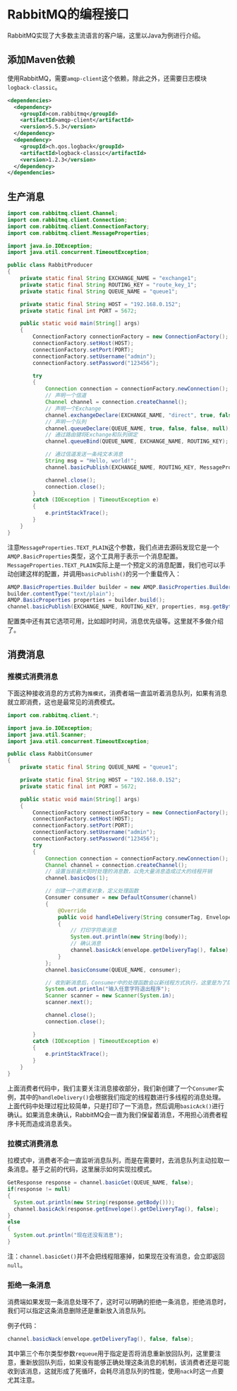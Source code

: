 # RabbitMQ的编程接口

RabbitMQ实现了大多数主流语言的客户端，这里以Java为例进行介绍。

## 添加Maven依赖

使用RabbitMQ，需要`amqp-client`这个依赖，除此之外，还需要日志模块`logback-classic`。

```xml
<dependencies>
  <dependency>
    <groupId>com.rabbitmq</groupId>
    <artifactId>amqp-client</artifactId>
    <version>5.5.3</version>
  </dependency>
  <dependency>
    <groupId>ch.qos.logback</groupId>
    <artifactId>logback-classic</artifactId>
    <version>1.2.3</version>
  </dependency>
</dependencies>
```

## 生产消息

```java
import com.rabbitmq.client.Channel;
import com.rabbitmq.client.Connection;
import com.rabbitmq.client.ConnectionFactory;
import com.rabbitmq.client.MessageProperties;

import java.io.IOException;
import java.util.concurrent.TimeoutException;

public class RabbitProducer
{
	private static final String EXCHANGE_NAME = "exchange1";
	private static final String ROUTING_KEY = "route_key_1";
	private static final String QUEUE_NAME = "queue1";

	private static final String HOST = "192.168.0.152";
	private static final int PORT = 5672;

	public static void main(String[] args)
	{
		ConnectionFactory connectionFactory = new ConnectionFactory();
		connectionFactory.setHost(HOST);
		connectionFactory.setPort(PORT);
		connectionFactory.setUsername("admin");
		connectionFactory.setPassword("123456");

		try
		{
			Connection connection = connectionFactory.newConnection();
			// 声明一个信道
			Channel channel = connection.createChannel();
			// 声明一个Exchange
			channel.exchangeDeclare(EXCHANGE_NAME, "direct", true, false, null);
			// 声明一个队列
			channel.queueDeclare(QUEUE_NAME, true, false, false, null);
			// 通过路由键将Exchange和队列绑定
			channel.queueBind(QUEUE_NAME, EXCHANGE_NAME, ROUTING_KEY);

			// 通过信道发送一条纯文本消息
			String msg = "Hello, world!";
			channel.basicPublish(EXCHANGE_NAME, ROUTING_KEY, MessageProperties.TEXT_PLAIN, msg.getBytes());

			channel.close();
			connection.close();
		}
		catch (IOException | TimeoutException e)
		{
			e.printStackTrace();
		}
	}
}
```

注意`MessageProperties.TEXT_PLAIN`这个参数，我们点进去源码发现它是一个`AMQP.BasicProperties`类型，这个工具用于表示一个消息配置。`MessageProperties.TEXT_PLAIN`实际上是一个预定义的消息配置，我们也可以手动创建这样的配置，并调用`basicPublish()`的另一个重载传入：
```java
AMQP.BasicProperties.Builder builder = new AMQP.BasicProperties.Builder();
builder.contentType("text/plain");
AMQP.BasicProperties properties = builder.build();
channel.basicPublish(EXCHANGE_NAME, ROUTING_KEY, properties, msg.getBytes());
```

配置类中还有其它选项可用，比如超时时间，消息优先级等。这里就不多做介绍了。

## 消费消息

### 推模式消费消息

下面这种接收消息的方式称为`推模式`，消费者端一直监听着消息队列，如果有消息就立即消费，这也是最常见的消费模式。

```java
import com.rabbitmq.client.*;

import java.io.IOException;
import java.util.Scanner;
import java.util.concurrent.TimeoutException;

public class RabbitConsumer
{
	private static final String QUEUE_NAME = "queue1";

	private static final String HOST = "192.168.0.152";
	private static final int PORT = 5672;

	public static void main(String[] args)
	{
		ConnectionFactory connectionFactory = new ConnectionFactory();
		connectionFactory.setHost(HOST);
		connectionFactory.setPort(PORT);
		connectionFactory.setUsername("admin");
		connectionFactory.setPassword("123456");
		try
		{
			Connection connection = connectionFactory.newConnection();
			Channel channel = connection.createChannel();
			// 设置当前最大同时处理的消息数，以免大量消息造成过大的线程开销
			channel.basicQos(1);

			// 创建一个消费者对象，定义处理函数
			Consumer consumer = new DefaultConsumer(channel)
			{
				@Override
				public void handleDelivery(String consumerTag, Envelope envelope, AMQP.BasicProperties properties, byte[] body) throws IOException
				{
					// 打印字符串消息
					System.out.println(new String(body));
					// 确认消息
					channel.basicAck(envelope.getDeliveryTag(), false);
				}
			};
			channel.basicConsume(QUEUE_NAME, consumer);

			// 收到新消息后，Consumer中的处理函数会以新线程方式执行，这里是为了防止主线程退出的代码
			System.out.println("输入任意字符退出程序");
			Scanner scanner = new Scanner(System.in);
			scanner.next();

			channel.close();
			connection.close();

		}
		catch (IOException | TimeoutException e)
		{
			e.printStackTrace();
		}
	}
}
```

上面消费者代码中，我们主要关注消息接收部分，我们新创建了一个`Consumer`实例，其中的`handleDelivery()`会根据我们指定的线程数进行多线程的消息处理。上面代码中处理过程比较简单，只是打印了一下消息，然后调用`basicAck()`进行确认。如果消息未确认，RabbitMQ会一直为我们保留着消息，不用担心消费者程序卡死而造成消息丢失。

### 拉模式消费消息

拉模式中，消费者不会一直监听消息队列，而是在需要时，去消息队列主动拉取一条消息。基于之前的代码，这里展示如何实现拉模式。

```java
GetResponse response = channel.basicGet(QUEUE_NAME, false);
if(response != null)
{
  System.out.println(new String(response.getBody()));
  channel.basicAck(response.getEnvelope().getDeliveryTag(), false);
}
else
{
  System.out.println("现在还没有消息");
}
```

注：`channel.basicGet()`并不会把线程阻塞掉，如果现在没有消息，会立即返回`null`。

### 拒绝一条消息

消费端如果发现一条消息处理不了，这时可以明确的拒绝一条消息，拒绝消息时，我们可以指定这条消息删除还是重新放入消息队列。

例子代码：
```java
channel.basicNack(envelope.getDeliveryTag(), false, false);
```

其中第三个布尔类型参数`requeue`用于指定是否将消息重新放回队列，这里要注意，重新放回队列后，如果没有能够正确处理这条消息的机制，该消费者还是可能收到该消息，这就形成了死循环，会耗尽消息队列的性能，使用`nack`时这一点要尤其注意。
